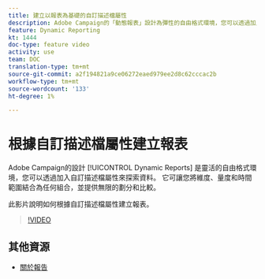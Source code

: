 ```yaml
---
title: 建立以報表為基礎的自訂描述檔屬性
description: Adobe Campaign的「動態報表」設計為彈性的自由格式環境，您可以透過加入自訂描述檔屬性來探索資料。 它可讓您將維度、量度和時間範圍結合為任何組合，並提供無限的劃分和比較。 此影片說明如何根據自訂描述檔屬性建立報表。
feature: Dynamic Reporting
kt: 1444
doc-type: feature video
activity: use
team: DOC
translation-type: tm+mt
source-git-commit: a2f194821a9ce06272eaed979ee2d8c62cccac2b
workflow-type: tm+mt
source-wordcount: '133'
ht-degree: 1%

---
```



# 根據自訂描述檔屬性建立報表

Adobe Campaign的設計 [!UICONTROL Dynamic Reports] 是靈活的自由格式環境，您可以透過加入自訂描述檔屬性來探索資料。 它可讓您將維度、量度和時間範圍結合為任何組合，並提供無限的劃分和比較。

此影片說明如何根據自訂描述檔屬性建立報表。

>[!VIDEO](https://video.tv.adobe.com/v/28204?quality=12)

## 其他資源

* [關於報告](https://docs.adobe.com/content/help/en/campaign-standard/using/reporting/about-reporting/about-dynamic-reports.html)
